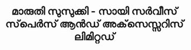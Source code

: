 ---
title: "മാരുതി സുസുക്കി - സായി സർവീസ് സ്‌പെർസ്‌ ആൻഡ് അക്‌സെസ്സറിസ് ലിമിറ്റഡ്"
url: /muvaarrrrupulll/maaruti-susukki-saayi-s-viis-spe-s-aa-dd-aksessrris-limirrrrdd/
shop: Autoteile
---